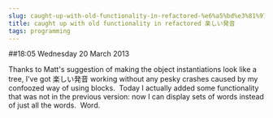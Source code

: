```yaml
---
slug: caught-up-with-old-functionality-in-refactored-%e6%a5%bd%e3%81%97%e3%81%84%e7%99%ba%e9%9f%b3
title: caught up with old functionality in refactored 楽しい発音
tags: programming
---
```


##18:05 Wednesday 20 March 2013

Thanks to Matt's suggestion of making the object instantiations look like a tree, I've got 楽しい発音 working without any pesky crashes caused by my confoozed way of using blocks.  Today I actually added some functionality that was not in the previous version: now I can display sets of words instead of just all the words.  Word.
